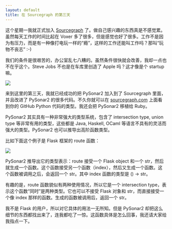 ```yaml
---
layout: default
title: 在 Sourcegraph 的第三天
---
```


这个星期一我就正式加入 <a href="http://www.sourcegraph.com">Sourcegraph</a> 了。做自己感兴趣的东西真是不感觉累。虽然每天工作的时间比起在 Voxer 多了很多，但是感觉也好了很多。工作不是因为有压力，而是有一种像打电玩一样的“瘾”，这样的工作还能叫工作吗？那叫“玩物不丧志” :-)

我们的条件是很艰苦的，办公室乱七八糟的。虽然条件很快就会改善，我却一点也不在乎这个。Steve Jobs 不也是在车库里创造了 Apple 吗？这才像是个 startup 嘛。

<img src="http://www.yinwang.org/resources/sg-office.jpg">


来到这里的第三天，我就已经成功的把 PySonar2 加入到了 Sourcegraph 里面，并且改进了 PySonar2 的很多代码。不久你就可以在 <a href="http://www.sourcegraph.com">sourcegraph.com</a> 上面看到你的 GitHub Python 代码的类型。我还会把 PySonar2 移植给 Ruby。

PySonar2 其实具有一种非常强大的类型系统，包含了 intersection type, union type 等非常有用的类型，这些都是 Java, Haskell, OCaml 等语言不具有的灵活而强大的类型。PySonar2 也可以推导出高阶函数类型。

比如下面这个例子是 Flask 框架的 route 函数：

<img src="http://www.yinwang.org/resources/python-intersection-type.png">

PySonar2 推导出它的类型表示：route 接受一个 Flask object 和一个 str，然后就生成一个函数。这个函数接受另一个函数（index），然后又生成一个函数。这个函数被调用之后，会返回一个 str。其中 index 函数的类型是 () -> str。

有趣的是，route 函数貌似有两种使用情况，所以它是一个 intersection type，表示这个函数“同时”是两种类型。它也可以不接受 Flask 对象和  str，而直接接受一个像 index 那样的函数。生成的函数被调用后，返回一个 str。

我不是 Flask 的用户，所以对它具体的用法一无所知。但是 PySonar2 却把这么细节的东西都找出来了，连我都吃了一惊。这函数具体是怎么回事，我还请大家给我指点一下。

